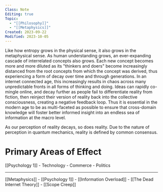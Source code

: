 ```yaml
---
Class: Note
Editing: true
Topic:
  - "[[Philosophy]]"
  - "[[Metaphysics]]"
Created: 2023-09-22
Modified: 2023-10-05
---
```


Like how entropy grows in the physical sense, it also grows in the metaphysical sense. As human understanding grows, an ever-expanding cascade of interrelated concepts also grows. Each new concept becomes more and more diluted as its "thinkers and doers" become increasingly distanced from the root concepts from which the concept was derived, thus experiencing a form of decay over time and through generations. In an internet connected age, this increasingly results in chaos across many unpredictable fronts in all forms of thinking and doing. Ideas can rapidly co-mingle online, and decay further as people fail to differentiate reality from fiction, then reinject their version of reality back into the collective consciousness, creating a negative feedback loop. Thus it is essential in the modern age to be as multi-faceted as possible to ensure that cross-domain knowledge will foster better informed insight into an endless sea of information at the macro level.

As our perception of reality decays, so does reality. Due to the nature of perception in quantum mechanics, reality is defined by common consensus.

# Primary Areas of Effect

[[Psychology 1]] - Technology - Commerce - Politics

___

[[Metaphysics]] - [[Psychology 1]] - [[Information Overload]] - [[The Dead Internet Theory]] - [[Scope Creep]]
